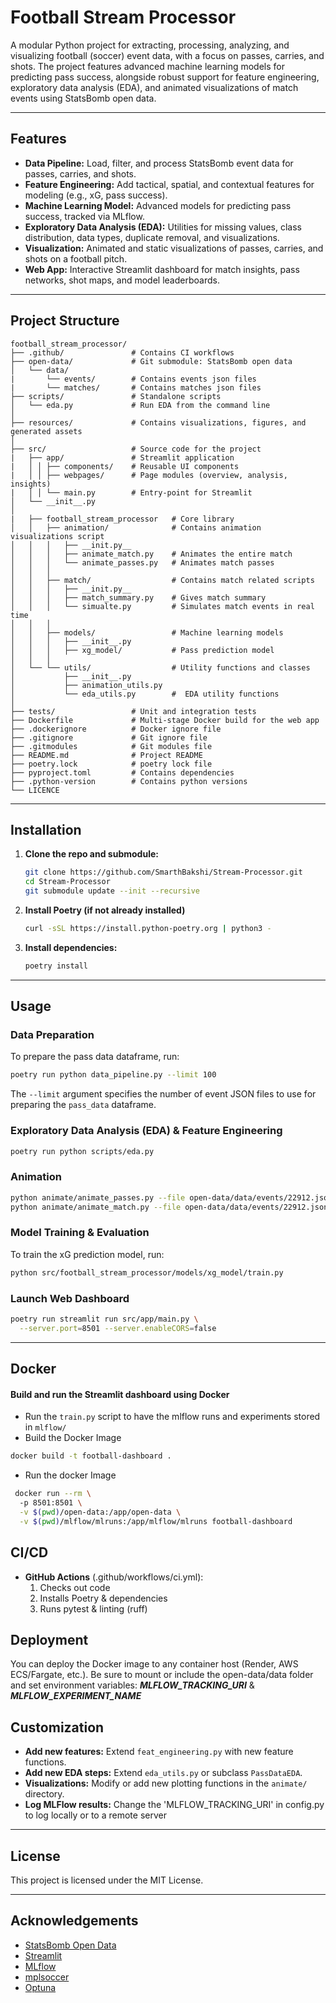 # Football Stream Processor

A modular Python project for extracting, processing, analyzing, and visualizing football (soccer) event data, with a focus on passes, carries, and shots. The project features advanced machine learning models for predicting pass success, alongside robust support for feature engineering, exploratory data analysis (EDA), and animated visualizations of match events using StatsBomb open data.

---

## Features

- **Data Pipeline:** Load, filter, and process StatsBomb event data for passes, carries, and shots.  
- **Feature Engineering:** Add tactical, spatial, and contextual features for modeling (e.g., xG, pass success).  
- **Machine Learning Model:** Advanced models for predicting pass success, tracked via MLflow.  
- **Exploratory Data Analysis (EDA):** Utilities for missing values, class distribution, data types, duplicate removal, and visualizations.  
- **Visualization:** Animated and static visualizations of passes, carries, and shots on a football pitch.  
- **Web App:** Interactive Streamlit dashboard for match insights, pass networks, shot maps, and model leaderboards.  

---

## Project Structure

```
football_stream_processor/
├── .github/               # Contains CI workflows
├── open-data/             # Git submodule: StatsBomb open data
│   └── data/
|       └── events/        # Contains events json files    
|       └── matches/       # Contains matches json files    
├── scripts/               # Standalone scripts
│   └── eda.py             # Run EDA from the command line
│
├── resources/             # Contains visualizations, figures, and generated assets
│
├── src/                   # Source code for the project
|   ├── app/               # Streamlit application
|   │ │ ├── components/    # Reusable UI components
|   │ │ ├── webpages/      # Page modules (overview, analysis, insights)
|   │ │ └── main.py        # Entry-point for Streamlit
│   └── __init__.py
│   
|   ├── football_stream_processor   # Core library
│   │   ├── animation/              # Contains animation visualizations script
│   │   │   ├── __init.py__
│   │   │   ├── animate_match.py    # Animates the entire match
│   │   │   └── animate_passes.py   # Animates match passes
│   │   │
│   │   ├── match/                  # Contains match related scripts
│   │   │   ├── __init.py__
│   │   │   ├── match_summary.py    # Gives match summary
│   │   │   └── simualte.py         # Simulates match events in real time
│   │   │
│   │   ├── models/                 # Machine learning models
│   │   │   ├── __init__.py  
│   │   │   ├── xg_model/           # Pass prediction model
│   │   │
│   └── └── utils/                  # Utility functions and classes
│           ├── __init__.py
│           ├── animation_utils.py 
│           └── eda_utils.py        #  EDA utility functions
│
├── tests/                 # Unit and integration tests
├── Dockerfile             # Multi-stage Docker build for the web app
├── .dockerignore          # Docker ignore file
├── .gitignore             # Git ignore file
├── .gitmodules            # Git modules file
├── README.md              # Project README
├── poetry.lock            # poetry lock file
├── pyproject.toml         # Contains dependencies
├── .python-version        # Contains python versions
└── LICENCE
```

---

## Installation

1. **Clone the repo and submodule:**

   ```bash
   git clone https://github.com/SmarthBakshi/Stream-Processor.git
   cd Stream-Processor
   git submodule update --init --recursive
   ```

2. **Install Poetry (if not already installed)**

    ```sh
    curl -sSL https://install.python-poetry.org | python3 -
    ```

3. **Install dependencies:**

    ```sh
    poetry install 
    ```

---

## Usage

### Data Preparation

To prepare the pass data dataframe, run:

```bash
poetry run python data_pipeline.py --limit 100
```

The `--limit` argument specifies the number of event JSON files to use for preparing the `pass_data` dataframe.

### Exploratory Data Analysis (EDA) & Feature Engineering

```bash
poetry run python scripts/eda.py
```

### Animation

```bash
python animate/animate_passes.py --file open-data/data/events/22912.json --save
python animate/animate_match.py --file open-data/data/events/22912.json --save
```

### Model Training & Evaluation

To train the xG prediction model, run:

```bash
python src/football_stream_processor/models/xg_model/train.py
```

### Launch Web Dashboard

```bash
poetry run streamlit run src/app/main.py \
  --server.port=8501 --server.enableCORS=false
```

---

## Docker

#### Build and run the Streamlit dashboard using Docker

- Run the `train.py` script to have the mlflow runs and experiments stored in `mlflow/`
- Build the Docker Image

```bash
docker build -t football-dashboard .
```

- Run the docker Image

```bash
 docker run --rm \              
  -p 8501:8501 \
  -v $(pwd)/open-data:/app/open-data \
  -v $(pwd)/mlflow/mlruns:/app/mlflow/mlruns football-dashboard
```

## CI/CD

- **GitHub Actions** (.github/workflows/ci.yml):
    1. Checks out code
    2. Installs Poetry & dependencies
    3. Runs pytest & linting (ruff)

## Deployment

You can deploy the Docker image to any container host (Render, AWS ECS/Fargate, etc.).
Be sure to mount or include the open-data/data folder and set environment variables:
***MLFLOW_TRACKING_URI*** & ***MLFLOW_EXPERIMENT_NAME***

## Customization

- **Add new features:** Extend `feat_engineering.py` with new feature functions.
- **Add new EDA steps:** Extend `eda_utils.py` or subclass `PassDataEDA`.
- **Visualizations:** Modify or add new plotting functions in the `animate/` directory.
- **Log MLFlow results:** Change the 'MLFLOW_TRACKING_URI' in config.py to log locally or to a remote server

---

## License

This project is licensed under the MIT License.

---

## Acknowledgements

- [StatsBomb Open Data](https://github.com/statsbomb/open-data)
- [Streamlit](https://streamlit.io/)
- [MLflow](https://mlflow.org/)
- [mplsoccer](https://mplsoccer.readthedocs.io/en/latest/)
- [Optuna](https://optuna.org/)
